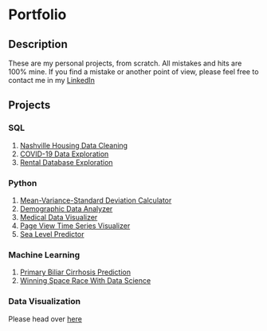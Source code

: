 # Portfolio

## Description

These are my personal projects, from scratch. All mistakes and hits are 100% mine. If you find a mistake or another point of view, please feel free to contact me in my [LinkedIn](https://www.linkedin.com/in/federicodignani/) 

## Projects

### SQL

1. [Nashville Housing Data Cleaning](sql_cleaning)
2. [COVID-19 Data Exploration](sql_covid)
3. [Rental Database Exploration](sql_sakila)

### Python

1. [Mean-Variance-Standard Deviation Calculator](https://github.com/datakrdo/freecodecamp-dapython/01-mean-variance-standard-deviation-calculator)
2. [Demographic Data Analyzer](https://github.com/datakrdo/freecodecamp-dapython/02-demographic-data-analyzer)
3. [Medical Data Visualizer](https://github.com/datakrdo/freecodecamp-dapython/03-medical-data-visualizer)
4. [Page View Time Series Visualizer](https://github.com/datakrdo/freecodecamp-dapython/04-page-view-time-series-visualizer)
5. [Sea Level Predictor](https://github.com/datakrdo/freecodecamp-dapython/05-sea-level-predictor)

### Machine Learning

1. [Primary Biliar Cirrhosis Prediction](cirrhosis)
2. [Winning Space Race With Data Science](https://github.com/datakrdo/coursera_IBM_capstone)

### Data Visualization

Please head over [here](https://github.com/datakrdo/dataviz)
